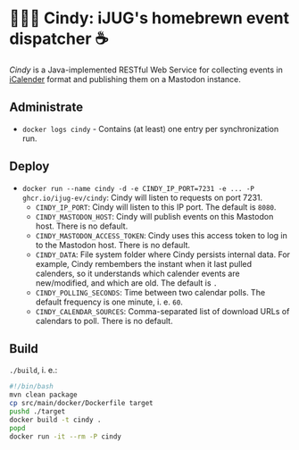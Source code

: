 # 👱🏻‍♀️ Cindy: iJUG's homebrewn event dispatcher ☕

*Cindy* is a Java-implemented RESTful Web Service for collecting events in [iCalender](https://www.rfc-editor.org/rfc/rfc5545.txt) format and publishing them on a Mastodon instance.


## Administrate

* `docker logs cindy` - Contains (at least) one entry per synchronization run.


## Deploy

* `docker run --name cindy -d -e CINDY_IP_PORT=7231 -e ... -P ghcr.io/ijug-ev/cindy`: Cindy will listen to requests on port 7231.
  - `CINDY_IP_PORT`: Cindy will listen to this IP port. The default is `8080`.
  -	`CINDY_MASTODON_HOST`: Cindy will publish events on this Mastodon host. There is no default.
  -	`CINDY_MASTODON_ACCESS_TOKEN`: Cindy uses this access token to log in to the Mastodon host. There is no default.
  -	`CINDY_DATA`: File system folder where Cindy persists internal data. For example, Cindy rembembers the instant when it last pulled calenders, so it understands which calender events are new/modified, and which are old. The default is `.`
  -	`CINDY_POLLING_SECONDS`: Time between two calendar polls. The default frequency is one minute, i. e. `60`.
  - `CINDY_CALENDAR_SOURCES`: Comma-separated list of download URLs of calendars to poll. There is no default.


## Build

`./build`, i. e.:
```bash
#!/bin/bash
mvn clean package
cp src/main/docker/Dockerfile target
pushd ./target
docker build -t cindy .
popd
docker run -it --rm -P cindy
```
